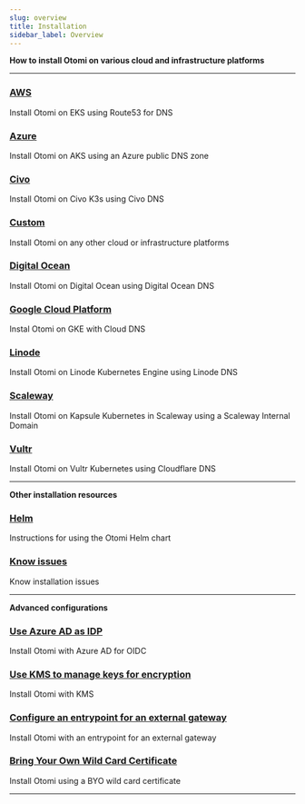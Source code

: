 ```yaml
---
slug: overview
title: Installation
sidebar_label: Overview
---
```


**How to install Otomi on various cloud and infrastructure platforms**

---

### [AWS](aws.md)
Install Otomi on EKS using Route53 for DNS

### [Azure](azure.md)
Install Otomi on AKS using an Azure public DNS zone

### [Civo](civo.md)
Install Otomi on Civo K3s using Civo DNS

### [Custom](custom.md)
Install Otomi on any other cloud or infrastructure platforms

### [Digital Ocean](digitalocean.md)
Install Otomi on Digital Ocean using Digital Ocean DNS

### [Google Cloud Platform](gcp.md)
Instal Otomi on GKE with Cloud DNS

### [Linode](linode.md)
Install Otomi on Linode Kubernetes Engine using Linode DNS

### [Scaleway](scaleway.md)
Install Otomi on Kapsule Kubernetes in Scaleway using a Scaleway Internal Domain

### [Vultr](vultr.md)
Install Otomi on Vultr Kubernetes using Cloudflare DNS

---

**Other installation resources**

### [Helm](helm.md)
Instructions for using the Otomi Helm chart

### [Know issues](known-issues.md)
Know installation issues

---

**Advanced configurations**

### [Use Azure AD as IDP](oidc.md)
Install Otomi with Azure AD for OIDC

### [Use KMS to manage keys for encryption](kms.md)
Install Otomi with KMS

### [Configure an entrypoint for an external gateway](entrypoint.md)
Install Otomi with an entrypoint for an external gateway

### [Bring Your Own Wild Card Certificate](byo-wildcard.md)
Install Otomi using a BYO wild card certificate

---
